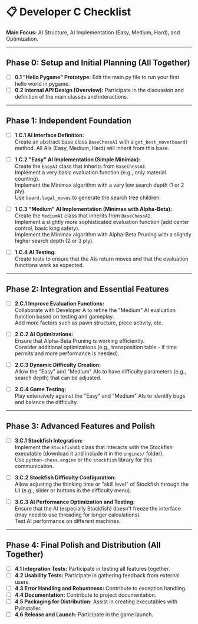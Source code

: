 # 📋 Developer C Checklist

**Main Focus:** AI Structure, AI Implementation (Easy, Medium, Hard), and Optimization.

---

## Phase 0: Setup and Initial Planning (All Together)

- [ ] **0.1 "Hello Pygame" Prototype:** Edit the main.py file to run your first hello world in pygame.
- [ ] **0.2 Internal API Design (Overview):** Participate in the discussion and definition of the main classes and interactions.

---

## Phase 1: Independent Foundation

- [ ] **1.C.1 AI Interface Definition:**  
  Create an abstract base class `BaseChessAI` with a `get_best_move(board)` method. All AIs (Easy, Medium, Hard) will inherit from this base.

- [ ] **1.C.2 "Easy" AI Implementation (Simple Minimax):**  
  Create the `EasyAI` class that inherits from `BaseChessAI`.  
  Implement a very basic evaluation function (e.g., only material counting).  
  Implement the Minimax algorithm with a very low search depth (1 or 2 ply).  
  Use `board.legal_moves` to generate the search tree children.

- [ ] **1.C.3 "Medium" AI Implementation (Minimax with Alpha-Beta):**  
  Create the `MediumAI` class that inherits from `BaseChessAI`.  
  Implement a slightly more sophisticated evaluation function (add center control, basic king safety).  
  Implement the Minimax algorithm with Alpha-Beta Pruning with a slightly higher search depth (2 or 3 ply).

- [ ] **1.C.4 AI Testing:**  
  Create tests to ensure that the AIs return moves and that the evaluation functions work as expected.

---

## Phase 2: Integration and Essential Features

- [ ] **2.C.1 Improve Evaluation Functions:**  
  Collaborate with Developer A to refine the "Medium" AI evaluation function based on testing and gameplay.  
  Add more factors such as pawn structure, piece activity, etc.

- [ ] **2.C.2 AI Optimizations:**  
  Ensure that Alpha-Beta Pruning is working efficiently.  
  Consider additional optimizations (e.g., transposition table - if time permits and more performance is needed).

- [ ] **2.C.3 Dynamic Difficulty Creation:**  
  Allow the "Easy" and "Medium" AIs to have difficulty parameters (e.g., search depth) that can be adjusted.

- [ ] **2.C.4 Game Testing:**  
  Play extensively against the "Easy" and "Medium" AIs to identify bugs and balance the difficulty.

---

## Phase 3: Advanced Features and Polish

- [ ] **3.C.1 Stockfish Integration:**  
  Implement the `StockfishAI` class that interacts with the Stockfish executable (download it and include it in the `engines/` folder).  
  Use `python-chess.engine` or the `stockfish` library for this communication.

- [ ] **3.C.2 Stockfish Difficulty Configuration:**  
  Allow adjusting the thinking time or "skill level" of Stockfish through the UI (e.g., slider or buttons in the difficulty menu).

- [ ] **3.C.3 AI Performance Optimization and Testing:**  
  Ensure that the AI (especially Stockfish) doesn't freeze the interface (may need to use threading for longer calculations).  
  Test AI performance on different machines.

---

## Phase 4: Final Polish and Distribution (All Together)

- [ ] **4.1 Integration Tests:** Participate in testing all features together.
- [ ] **4.2 Usability Tests:** Participate in gathering feedback from external users.
- [ ] **4.3 Error Handling and Robustness:** Contribute to exception handling.
- [ ] **4.4 Documentation:** Contribute to project documentation.
- [ ] **4.5 Packaging for Distribution:** Assist in creating executables with PyInstaller.
- [ ] **4.6 Release and Launch:** Participate in the game launch.